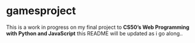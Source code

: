 # gamesproject

This is a work in progress on my final project to **CS50’s Web Programming with Python and JavaScript**
this README will be updated as i go along..
